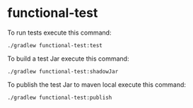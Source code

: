 # functional-test

To run tests execute this command:

	./gradlew functional-test:test
	
To build a test Jar execute this command:

	./gradlew functional-test:shadowJar

To publish the test Jar to maven local execute this command:

	./gradlew functional-test:publish
